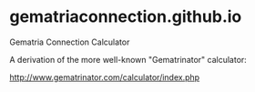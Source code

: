 # gematriaconnection.github.io
Gematria Connection Calculator

A derivation of the more well-known "Gematrinator" calculator:

http://www.gematrinator.com/calculator/index.php
